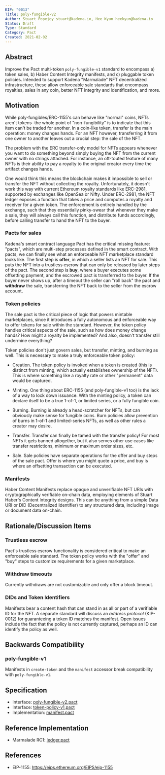 ```yaml
---
KIP: "0013"
Title: poly-fungible-v2
Author: Stuart Popejoy stuart@kadena.io, Hee Kyun heekyun@kadena.io
Status: Draft
Type: Standard
Category: Pact
Created: 2021-02-02
---
```


## Abstract

Improve the Pact multi-token `poly-fungible-v1` standard to encompass a) token sales, b) Haber Content Integrity manifests,
and c) pluggable token policies. Intended to support Kadena "Marmalade" NFT decentralized infrastructure,
these allow enforceable sale standards that encompass royalties, sales in any coin, better NFT integrity
and identification, and more.

## Motivation

While poly-fungibles/ERC-1155's can behave like "normal" coins, NFTs aren't tokens - the whole point of
"non-fungibility" is to indicate that this item can't be traded for another. In a coin-like token,
transfer is the main operation: money changes hands. For an NFT however, transferring it from one owner to another
leaves out a crucial step: the sale of the NFT.

The problem with the ERC transfer-only model for NFTs appears whenever you want to do something beyond simply buying the
NFT from the current owner with no strings attached. For instance, an oft-touted feature of many NFTs is their ability
to pay a royalty to the original creator every time the artifact changes hands.

One would think this means the blockchain makes it impossible to sell or transfer the NFT without collecting the
royalty. Unfortunately, it doesn't work this way with current Ethereum royalty standards like ERC-2981, supported by
exchanges like OpenSea or Nifty. Under ERC-2981, the NFT ledger exposes a function that takes a price and computes a
royalty and receiver for a given token. The enforcement is entirely handled by the exchange, such that they essentially
pinky-swear that whenever they make a sale, they will always call this function, and distribute funds accordingly,
before calling transfer to hand the NFT to the buyer.

### Pacts for sales

Kadena's smart contract language Pact has the critical missing feature: "pacts", which are multi-step processes defined
in the smart contract. With pacts, we can finally see what an enforceable NFT marketplace standard looks like. The first
step is **offer**, in which a seller lists an NFT for sale. This puts the NFT into a trustless escrow that can only be
released by later steps of the pact. The second step is **buy**, where a buyer executes some offsetting payment, and the
escrowed pact is transferred to the buyer. If the buyer never shows up, after a timeout the seller can "roll back" the
pact and **withdraw** the sale, transferring the NFT back to the seller from the escrow account.

### Token policies

The sale pact is the critical piece of logic that powers mintable marketplaces, since it introduces a fully autonomous
and enforceable way to offer tokens for sale within the standard. However, the token policy handles critical aspects of
the sale, such as how does money change hands? How might a royalty be implemented? And also, doesn't transfer still
undermine everything?

Token policies don't just govern sales, but transfer, minting, and burning as well. This is necessary to make a truly
enforceable token policy:

- Creation. The token policy is invoked when a token is created (this is distinct from minting, which actually
  establishes ownership of the NFT). This is where something like a royalty rate or other "permanent" data would be
  captured.

- Minting. One thing about ERC-1155 (and poly-fungible-v1 too) is the lack of a way to lock down issuance. With the
  minting policy, a token can declare itself to be a true 1-of-1, or limited series, or a fully fungible coin.

- Burning. Burning is already a head-scratcher for NFTs, but can obviously make sense for fungible coins. Burn policies
  allow prevention of burns in 1-of-1 and limited-series NFTs, as well as other rules a creator may desire.

- Transfer. Transfer can finally be tamed with the transfer policy! For most NFTs it gets banned altogether, but it also
  serves other use cases like transfer restrictions, minimum or maximum order sizes, etc.

- Sale. Sale policies have separate operations for the offer and buy steps of the sale pact. Offer is where you might
  quote a price, and buy is where an offsetting transaction can be executed.

### Manifests

Haber Content Manifests replace opaque and unverifiable NFT URIs with cryptographically verifiable on-chain data,
employing elements of Stuart Haber's Content Integrity designs. This can be anything from a simple Data URI or DID
(Decentralized Identifier) to any structured data, including image or document data on-chain.

## Rationale/Discussion Items

### Trustless escrow

Pact's trustless escrow functionality is considered critical to make an enforceable sale standard. The token policy
works with the "offer" and "buy" steps to customize requirements for a given marketplace.

### Withdraw timeouts

Currently withdraws are not customizable and only offer a block timeout.

### DIDs and Token Identifiers

Manifests bear a content hash that can stand in as all or part of a verifiable ID for the NFT. A separate
standard will discuss an _address protocol_ (KIP-0012) for guaranteeing a token ID matches the manifest. Open
issues include the fact that the policy is not currently captured, perhaps an ID can identify the policy
as well.

## Backwards Compatibility

### poly-fungible-v1

Manifests in `create-token` and the `manifest` accessor break compatibility with `poly-fungible-v1`.

## Specification

- Interface: [poly-fungible-v2.pact](https://github.com/kadena-io/marmalade/blob/marmalade-rc1/pact/kip/poly-fungible-v2.pact)
- Interface: [token-policy-v1.pact](https://github.com/kadena-io/marmalade/blob/marmalade-rc1/pact/kip/token-policy-v1.pact)
- Implementation: [manifest.pact](https://github.com/kadena-io/marmalade/blob/marmalade-rc1/pact/kip/manifest.pact)

## Reference Implementation

- Marmalade RC1: [ledger.pact](https://github.com/kadena-io/marmalade/blob/marmalade-rc1/pact/ledger.pact)

## References

- EIP-1155: <https://eips.ethereum.org/EIPS/eip-1155>
